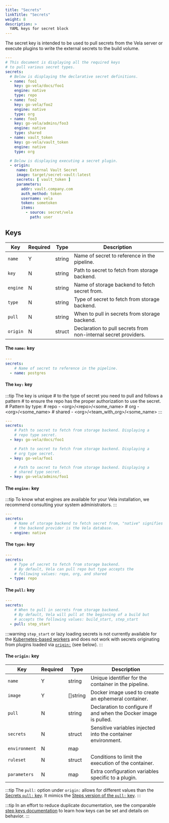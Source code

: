 ```yaml
---
title: "Secrets"
linkTitle: "Secrets"
weight: 8
description: >
  YAML keys for secret block
---
```


The secret key is intended to be used to pull secrets from the Vela server or execute plugins to write the external secrets to the build volume.

```yaml
---
# This document is displaying all the required keys
# to pull various secret types.
secrets:
  # Below is displaying the declarative secret definitions.
  - name: foo1
    key: go-vela/docs/foo1
    engine: native
    type: repo
  - name: foo2
    key: go-vela/foo2
    engine: native
    type: org
  - name: foo3
    key: go-vela/admins/foo3
    engine: native
    type: shared
  - name: vault_token
    key: go-vela/vault_token
    engine: native
    type: org

  # Below is displaying executing a secret plugin.
  - origin:
     name: External Vault Secret
     image: target/secret-vault:latest
     secrets: [ vault_token ]
     parameters:
       addr: vault.company.com
       auth_method: token
       username: vela
       token: sometoken
       items:
         - source: secret/vela
           path: user
```

## Keys

| Key      | Required | Type   | Description                                                     |
| -------- | -------- | ------ | --------------------------------------------------------------- |
| `name`   | Y        | string | Name of secret to reference in the pipeline.                    |
| `key`    | N        | string | Path to secret to fetch from storage backend.                   |
| `engine` | N        | string | Name of storage backend to fetch secret from.                   |
| `type`   | N        | string | Type of secret to fetch from storage backend.                   |
| `pull`   | N        | string | When to pull in secrets from storage backend.                   |
| `origin` | N        | struct | Declaration to pull secrets from non-internal secret providers. |

#### The `name:` key

```yaml
---
secrets:
    # Name of secret to reference in the pipeline.
  - name: postgres
```

#### The `key:` key

:::tip
The key is unique
    # to the type of secret you need to pull and follows a pattern
    # to ensure the repo has the proper authorization to use the secret.
    # Pattern by type:
    # repo    - \<org\>/\<repo\>/\<some_name\>
    # org     - \<org\>/\<some_name\>
    # shared  - \<org\>/\<team_with_org\>/\<some_name\>
:::

```yaml
---
secrets:
    # Path to secret to fetch from storage backend. Displaying a
    # repo type secret.
  - key: go-vela/docs/foo1

    # Path to secret to fetch from storage backend. Displaying a
    # org type secret.
  - key: go-vela/foo1

    # Path to secret to fetch from storage backend. Displaying a
    # shared type secret.
  - key: go-vela/admins/foo1
```

#### The `engine:` key

:::tip
To know what engines are available for your Vela installation, we recommend consulting your system administrators.
:::

```yaml
---
secrets:
    # Name of storage backend to fetch secret from, "native" signifies
    # the backend provider is the Vela database.
  - engine: native
```

#### The `type:` key

```yaml
---
secrets:
    # Type of secret to fetch from storage backend.
    # By default, Vela can pull repo but type accepts the
    # following values: repo, org, and shared
  - type: repo
```

#### The `pull:` key

```yaml
---
secrets:
    # When to pull in secrets from storage backend.
    # By default, Vela will pull at the beginning of a build but
    # accepts the following values: build_start, step_start
  - pull: step_start
```

:::warning `step_start` or lazy loading secrets
is not currently available for the [Kubernetes-based workers](/docs/installation/worker/kubernetes/) and does not work with secrets
originating from plugins loaded via [`origin:`](/docs/reference/yaml/secrets/#the-pull-key) (see below).
:::

#### The `origin:` key

| Key           | Required | Type     | Description                                                      |
| ------------- | -------- | -------- | ---------------------------------------------------------------- |
| `name`        | Y        | string   | Unique identifier for the container in the pipeline.             |
| `image`       | Y        | []string | Docker image used to create an ephemeral container.              |
| `pull`        | N        | string   | Declaration to configure if and when the Docker image is pulled. |
| `secrets`     | N        | struct   | Sensitive variables injected into the container environment.     |
| `environment` | N        | map      |                                                                  |
| `ruleset`     | N        | struct   | Conditions to limit the execution of the container.              |
| `parameters`  | N        | map      | Extra configuration variables specific to a plugin.              |

:::tip The `pull:` option under `origin:`
allows for different values than the
[Secrets `pull:` key](/docs/reference/yaml/secrets/#the-pull-key). It mimics the
[Steps version of the `pull:` key](/docs/reference/yaml/steps/#the-pull-key).
:::

:::tip In an effort to reduce duplicate
documentation, see the comparable
[step keys documentation](/docs/reference/yaml/steps/#keys) to learn how keys
can be set and details on behavior. :::
